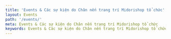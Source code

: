```yaml
---
title: 'Events & Các sự kiện do Chân nến trang trí Midorishop tổ chức'
layout: Events
path: '/events/'
meta: Events & Các sự kiện do Chân nến trang trí Midorishop tổ chức
keywords: Events & Các sự kiện do Chân nến trang trí Midorishop tổ chức
---
```


